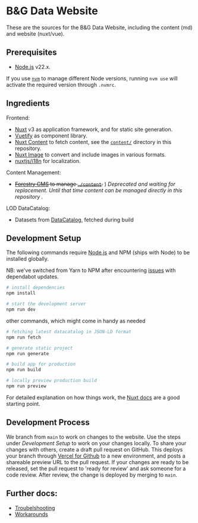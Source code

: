 # B&G Data Website

These are the sources for the B&G Data Website, including the content (md) and website (nuxt/vue).

## Prerequisites

- [Node.js](https://nodejs.org/) v22.x.

If you use [`nvm`](https://github.com/nvm-sh/nvm) to manage different Node versions, running `nvm use` will activate the required version through `.nvmrc`.

## Ingredients

Frontend:

- [Nuxt](https://nuxt.com) v3 as application framework, and for static site generation.
- [Vuetify](https://vuetifyjs.com/en/) as component library.
- [Nuxt Content](https://content.nuxtjs.org/) to fetch content, see the [`content/`](./content/) directory in this repository.
- [Nuxt Image](https://image.nuxtjs.org/) to convert and include images in various formats.
- [nuxtjs/i18n](https://i18n.nuxtjs.org/) for localization.

Content Management:

- ~~[Forestry CMS](https://forestry.io/) to manage [`./content`](./content/).~~ ) _Deprecated and waiting for replacement. Until that time content can be managed directly in this repository ._

LOD DataCatalog:

- Datasets from [DataCatalog](https://data.beeldengeluid.nl/id/datacatalog/0001), fetched during build

## Development Setup

The following commands require [Node.js](https://nodejs.org/) and NPM (ships with Node) to be installed globally.

NB: we've switched from Yarn to NPM after encountering [issues](https://github.com/yarnpkg/berry/issues/3416#issuecomment-932397620) with dependabot updates.

```bash
# install dependencies
npm install

# start the development server
npm run dev
```

other commands, which might come in handy as needed

```bash
# fetching latest datacatalog in JSON-LD format
npm run fetch

# generate static project
npm run generate

# build app for production
npm run build

# locally preview production build
npm run preview
```

For detailed explanation on how things work, the [Nuxt docs](https://nuxt.com) are a good starting point.

## Development Process

We branch from `main` to work on changes to the website. Use the steps under _Development Setup_ to work on your changes locally. To share your changes with others, create a draft pull request on GitHub. This deploys your branch through [Vercel for Github](https://vercel.com/docs/concepts/git/vercel-for-github) to a new environment, and posts a shareable preview URL to the pull request. If your changes are ready to be released, set the pull request to 'ready for review' and ask someone for a code review. After review, the change is deployed by merging to `main`.

## Further docs:

- [Troubelshooting](./docs/troubleshooting.md)
- [Workarounds](./docs/workarounds.md)
